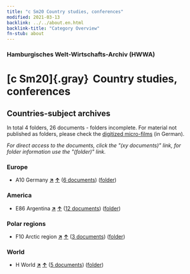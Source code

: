 ```yaml
---
title: "c Sm20 Country studies, conferences"
modified: 2021-03-13
backlink: ../../about.en.html
backlink-title: "Category Overview"
fn-stub: about
---
```


### Hamburgisches Welt-Wirtschafts-Archiv (HWWA)

# [c Sm20]{.gray}&#8201; Country studies, conferences&#160; 







## Countries-subject archives





In total 4 folders, 26 documents - folders incomplete.
For material not published as folders, please check the [digitized micro-films](/film/h1_sh.de.html) (in German).

_For direct access to the documents, click the "(xy documents)" link, for folder information use the "(folder)" link._



### Europe

- A10 Germany [**&nearr;**](../../../geo/i/126128/about.en.html "Germany (all folders)") [**&uarr;**](../../../geo/about.en.html#A10 "Country category system") (<a href="https://pm20.zbw.eu/iiifview/folder/sh/126128,182723" title="about: Germany : Country studies, conferences" target="_blank">6 documents</a>) ([folder](../../../../folder/sh/1261xx/126128/1827xx/182723/about.en.html))

### America

- E86 Argentina [**&nearr;**](../../../geo/i/141692/about.en.html "Argentina (all folders)") [**&uarr;**](../../../geo/about.en.html#E86 "Country category system") (<a href="https://pm20.zbw.eu/iiifview/folder/sh/141692,182723" title="about: Argentina : Country studies, conferences" target="_blank">12 documents</a>) ([folder](../../../../folder/sh/1416xx/141692/1827xx/182723/about.en.html))

### Polar regions

- F10 Arctic region [**&nearr;**](../../../geo/i/141702/about.en.html "Arctic region (all folders)") [**&uarr;**](../../../geo/about.en.html#F10 "Country category system") (<a href="https://pm20.zbw.eu/iiifview/folder/sh/141702,182723" title="about: Arctic region : Country studies, conferences" target="_blank">3 documents</a>) ([folder](../../../../folder/sh/1417xx/141702/1827xx/182723/about.en.html))

### World

- H World [**&nearr;**](../../../geo/i/141728/about.en.html "World (all folders)") [**&uarr;**](../../../geo/about.en.html#H "Country category system") (<a href="https://pm20.zbw.eu/iiifview/folder/sh/141728,182723" title="about: World : Country studies, conferences" target="_blank">5 documents</a>) ([folder](../../../../folder/sh/1417xx/141728/1827xx/182723/about.en.html))








